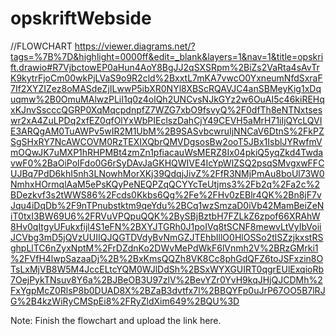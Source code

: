 # opskriftWebside

//FLOWCHART
https://viewer.diagrams.net/?tags=%7B%7D&highlight=0000ff&edit=_blank&layers=1&nav=1&title=opskrift.drawio#R7VjbctowEP0aHun4AoY8BgJJ2qSXSRpm%2BiZs2VaRta4sAvTrK9kytrFjoCm00wkPjLVaS9o9R2cld%2BxxtL7mKA7vwcO0YxneumNfdSxraF7If2XYZIZez8oMASdeZjILwwP5ibXR0NYl8XBScRQAVJC4anSBMeyKig1xDquqmw%2B0OmuMAlwzPLiI1q0z4olQh2UNCvsNJkGYz2w6OuAI5c46kiREHqxKJnvSscccQGRP0XqMqcpdnpfZ7WZG7xbO9fsvyQ%2F0dfTh8eNTNxtseswr2xA4ZuLPDq2xfEZ0qfOlYxWbPIEclszDahCjY49CEVH5aMrH71iIjQYcLQVIE3ARQgAM0TuAWPv5wIR2M1UbM%2B9SASvbcwruIjNNCaV6DtnS%2FkPZSgSHxRY7NcAWCOVM0RzTEXIXQbrQMVDgsosBw2ooT5JBx1IsblJYRwfmVmOQwJK7uMXP1hRHPMBt4zmZn1pfiacauWsMERZ8Ix04pkiQ5yqZkd4TwdavwF0%2BaOiPoIFdo0G6rSyDAvJaGKHQWIVE4IcYpWlZSQ2psqSMvgxwFFCUJBq7PdD6khI5nh3LNowhMorXKj39QdqjJivZ%2FfR3NMjPmAu8boUl73W0NmhxHOrmqlAaM5ePsKQyPeNEQPZqQCYYcTeUtjms3%2Fb2q%2Fa2c%2BDezkvf3s2tWWS86%2Fcds0Kkbs6Qg%2Fe%2FHv0zEBlr4QK%2Bn8jF7vJqu4iDqDb%2F9nTPnubstktm9qeYdu%2BCq1wzSmzaD0iVb42MamBeiZeNiT0txI3BW69U6%2FRVuVPQpuQQK%2BySBjBztbH7FZLkZ6zpof66XRAhW8Hv0qItgyUFukxfijl4S1eFN%2BXYJTGRh0J1poIVq8tSCNF8mewvLtVyIbVoiiJCVbg3mD5jQVzUUIIQJQGTDVdyBvNmGZJTEhbIllO0HlOSSo2tlSZzjkxstRSghpLlTC6nZyxNptM%2FrDZdnKo2DWvMePdWkF6lVnmh2V%2BRzGMrki1%2FVfH4lwpSazaaDj%2B%2BxKmsQQZh8VK8Cc8phGdQFZ6toJSFxzin8OTsLxMjVB8W5M4JccELtcYQM0WJlDdSh%2BSxWYXGUIRT0qgrEUlExqioRb7OejPykTNsuv8Y6a%2BJBeOB3U97zlV%2BevYZr0YvH9kqJHjQJCDMh%2FxYgpMcZ0RlsP8b0DUAD8X%2BZaB3dvtfx7l%2BBQYFp0uJrP67OO5B7lRJG%2B4kzWiRyCMSpEi8%2FRyZldXim649%2BQU%3D

Note: Finish the flowchart and upload the link here. 
